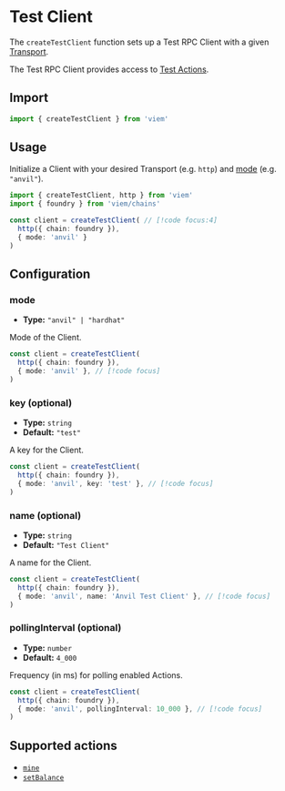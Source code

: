 # Test Client

The `createTestClient` function sets up a Test RPC Client with a given [Transport](/TODO).

The Test RPC Client provides access to [Test Actions](#supported-actions).

## Import

```ts
import { createTestClient } from 'viem'
```

## Usage

Initialize a Client with your desired Transport (e.g. `http`) and [mode](#mode) (e.g. `"anvil"`).

```ts
import { createTestClient, http } from 'viem'
import { foundry } from 'viem/chains'

const client = createTestClient( // [!code focus:4]
  http({ chain: foundry }), 
  { mode: 'anvil' }
)
```

## Configuration

### mode

- **Type:** `"anvil" | "hardhat"`

Mode of the Client.

```ts
const client = createTestClient(
  http({ chain: foundry }),
  { mode: 'anvil' }, // [!code focus]
)
```

### key (optional)

- **Type:** `string`
- **Default:** `"test"`

A key for the Client.

```ts
const client = createTestClient(
  http({ chain: foundry }),
  { mode: 'anvil', key: 'test' }, // [!code focus]
)
```

### name (optional)

- **Type:** `string`
- **Default:** `"Test Client"`

A name for the Client.

```ts
const client = createTestClient(
  http({ chain: foundry }),
  { mode: 'anvil', name: 'Anvil Test Client' }, // [!code focus]
)
```

### pollingInterval (optional)

- **Type:** `number`
- **Default:** `4_000`

Frequency (in ms) for polling enabled Actions.

```ts
const client = createTestClient(
  http({ chain: foundry }),
  { mode: 'anvil', pollingInterval: 10_000 }, // [!code focus]
)
```

## Supported actions

- [`mine`](/docs/mine)
- [`setBalance`](/docs/setBalance)
